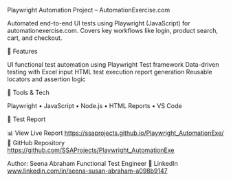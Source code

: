 Playwright Automation Project – AutomationExercise.com

Automated end-to-end UI tests using Playwright (JavaScript) for automationexercise.com.
Covers key workflows like login, product search, cart, and checkout.

🔹 Features

UI functional test automation using Playwright Test framework
Data-driven testing with Excel input
HTML test execution report generation
Reusable locators and assertion logic

🔹 Tools & Tech

Playwright • JavaScript • Node.js • HTML Reports • VS Code

🔹 Test Report 

📊 View Live Report https://ssaprojects.github.io/Playwright_AutomationExe/
🔗 GitHub Repository https://github.com/SSAProjects/Playwright_AutomationExe

Author: Seena Abraham
Functional Test Engineer
🔗 LinkedIn www.linkedin.com/in/seena-susan-abraham-a098b9147

